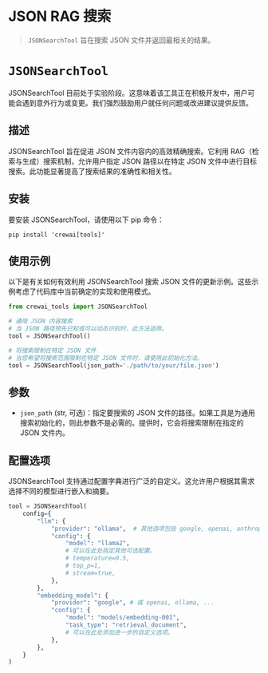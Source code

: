 # JSON RAG 搜索

> `JSONSearchTool` 旨在搜索 JSON 文件并返回最相关的结果。

# `JSONSearchTool`

<Note>
  JSONSearchTool 目前处于实验阶段。这意味着该工具正在积极开发中，用户可能会遇到意外行为或变更。我们强烈鼓励用户就任何问题或改进建议提供反馈。
</Note>

## 描述

JSONSearchTool 旨在促进 JSON 文件内容内的高效精确搜索。它利用 RAG（检索与生成）搜索机制，允许用户指定 JSON 路径以在特定 JSON 文件中进行目标搜索。此功能显著提高了搜索结果的准确性和相关性。

## 安装

要安装 JSONSearchTool，请使用以下 pip 命令：

```shell  theme={null}
pip install 'crewai[tools]'
```

## 使用示例

以下是有关如何有效利用 JSONSearchTool 搜索 JSON 文件的更新示例。这些示例考虑了代码库中当前确定的实现和使用模式。

```python Code theme={null}
from crewai_tools import JSONSearchTool

# 通用 JSON 内容搜索
# 当 JSON 路径预先已知或可以动态识别时，此方法适用。
tool = JSONSearchTool()

# 将搜索限制在特定 JSON 文件
# 当您希望将搜索范围限制在特定 JSON 文件时，请使用此初始化方法。
tool = JSONSearchTool(json_path='./path/to/your/file.json')
```

## 参数

* `json_path` (str, 可选)：指定要搜索的 JSON 文件的路径。如果工具是为通用搜索初始化的，则此参数不是必需的。提供时，它会将搜索限制在指定的 JSON 文件内。

## 配置选项

JSONSearchTool 支持通过配置字典进行广泛的自定义。这允许用户根据其需求选择不同的模型进行嵌入和摘要。

```python Code theme={null}
tool = JSONSearchTool(
    config={
        "llm": {
            "provider": "ollama",  # 其他选项包括 google, openai, anthropic, llama2 等。
            "config": {
                "model": "llama2",
                # 可以在此处指定其他可选配置。
                # temperature=0.5,
                # top_p=1,
                # stream=true,
            },
        },
        "embedding_model": {
            "provider": "google", # 或 openai, ollama, ...
            "config": {
                "model": "models/embedding-001",
                "task_type": "retrieval_document",
                # 可以在此处添加进一步的自定义选项。
            },
        },
    }
)
```